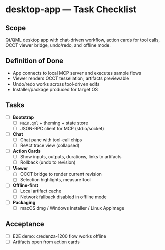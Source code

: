 # desktop-app — Task Checklist

## Scope
Qt/QML desktop app with chat-driven workflow, action cards for tool calls, OCCT viewer bridge, undo/redo, and offline mode.

## Definition of Done
- App connects to local MCP server and executes sample flows
- Viewer renders OCCT tessellation; artifacts previewable
- Undo/redo works across tool-driven edits
- Installer/package produced for target OS

## Tasks
- [ ] **Bootstrap**
  - [ ] `Main.qml` + theming + state store
  - [ ] JSON-RPC client for MCP (stdio/socket)
- [ ] **Chat**
  - [ ] Chat pane with tool-call chips
  - [ ] ReAct trace view (collapsed)
- [ ] **Action Cards**
  - [ ] Show inputs, outputs, durations, links to artifacts
  - [ ] Rollback (undo to revision)
- [ ] **Viewer**
  - [ ] OCCT bridge to render current revision
  - [ ] Selection highlights, measure tool
- [ ] **Offline-first**
  - [ ] Local artifact cache
  - [ ] Network fallback disabled in offline mode
- [ ] **Packaging**
  - [ ] macOS dmg / Windows installer / Linux AppImage

## Acceptance
- [ ] E2E demo: credenza-1200 flow works offline
- [ ] Artifacts open from action cards
